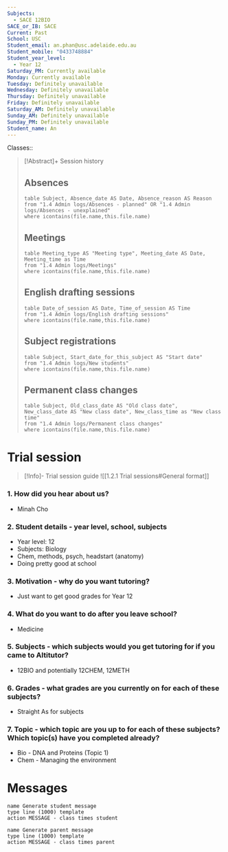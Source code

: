 ```yaml
---
Subjects:
  - SACE 12BIO
SACE_or_IB: SACE
Current: Past
School: USC
Student_email: an.phan@usc.adelaide.edu.au
Student_mobile: "0433748884"
Student_year_level:
  - Year 12
Saturday_PM: Currently available
Monday: Currently available
Tuesday: Definitely unavailable
Wednesday: Definitely unavailable
Thursday: Definitely unavailable
Friday: Definitely unavailable
Saturday_AM: Definitely unavailable
Sunday_AM: Definitely unavailable
Sunday_PM: Definitely unavailable
Student_name: An
---
```

Classes:: 

> [!Abstract]+ Session history
> ## Absences
> ```dataview
> table Subject, Absence_date AS Date, Absence_reason AS Reason
> from "1.4 Admin logs/Absences - planned" OR "1.4 Admin logs/Absences - unexplained"
> where icontains(file.name,this.file.name)
> ```
> 
> ## Meetings
> ```dataview
> table Meeting_type AS "Meeting type", Meeting_date AS Date, Meeting_time as Time
> from "1.4 Admin logs/Meetings" 
> where icontains(file.name,this.file.name)
> ```
> 
> ## English drafting sessions
> ```dataview
> table Date_of_session AS Date, Time_of_session AS Time
> from "1.4 Admin logs/English drafting sessions"
> where icontains(file.name,this.file.name)
> ```
> 
> ## Subject registrations
> ```dataview
> table Subject, Start_date_for_this_subject AS "Start date"
> from "1.4 Admin logs/New students"
> where icontains(file.name,this.file.name)
> ```
> 
> ## Permanent class changes
> ```dataview
> table Subject, Old_class_date AS "Old class date", New_class_date AS "New class date", New_class_time as "New class time"
> from "1.4 Admin logs/Permanent class changes"
> where icontains(file.name,this.file.name)
> 

# Trial session
> [!Info]- Trial session guide
![[1.2.1 Trial sessions#General format]]
### 1. How did you hear about us?
- Minah Cho 
### 2. **Student details** - year level, school, subjects
- Year level: 12
- Subjects: Biology
- Chem, methods, psych, headstart (anatomy)
- Doing pretty good at school
### 3. **Motivation** - why do you want tutoring?
- Just want to get good grades for Year 12
### 4.  What do you want to do after you leave school?
- Medicine 
### 5. **Subjects** - which subjects would you get tutoring for if you came to Altitutor?
- 12BIO and potentially 12CHEM, 12METH
### 6. **Grades** - what grades are you currently on for each of these subjects?
- Straight As for subjects
### 7.  **Topic** - which topic are you up to for each of these subjects? Which topic(s) have you completed already?
- Bio - DNA and Proteins (Topic 1)
- Chem - Managing the environment 

# Messages
```button
name Generate student message
type line (1000) template
action MESSAGE - class times student
```
```button
name Generate parent message
type line (1000) template
action MESSAGE - class times parent
```
